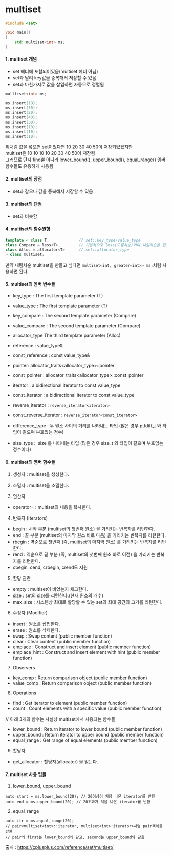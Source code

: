 # multiset

```C++
#include <set>

void main()
{
    std::multiset<int> ms;
}
```

#### 1. multiset 개념
- set 헤더에 포함되어있음(multiset 헤더 아님)
- set과 달리 key값을 중복해서 저장할 수 있음
- set과 마찬가지로 값을 삽입하면 자동으로 정렬됨

```C++
mulltiset<int> ms;

ms.insert(10);
ms.insert(50);
ms.insert(20);
ms.insert(40);
ms.insert(30);
ms.insert(10);
ms.insert(10);
ms.insert(10);
```
위처럼 값을 넣으면 set이었다면 10 20 30 40 50이 저장되었겠지만  
multiset은 10 10 10 10 20 30 40 50이 저장됨  
그러므로 단지 find뿐 아니라 lower_bound(), upper_bound(), equal_range() 멤버함수들도 유용하게 사용됨  
  
#### 2. multiset의 장점
- set과 같으나 값을 중복해서 저장할 수 있음

#### 3. multiset의 단점
- set과 비슷함

#### 4. multiset의 함수원형
```C++
template < class T,             // set::key_type/value_type           
class Compare = less<T>,        // 기본적으로 less(오름차순)이며 내림차순을 원한다면 greater옵션을 사용
class Alloc = allocator<T>      // set::allocator_type           
> class multiset;
```
만약 내림차순 multiset을 만들고 싶다면 `multiset<int, greater<int>> ms;`처럼 사용하면 된다.

#### 5. multiset의 멤버 변수들
- key_type : The first template parameter (T)	
- value_type : The first template parameter (T)	

- key_compare : The second template parameter (Compare)
- value_compare : The second template parameter (Compare)
- allocator_type	The third template parameter (Alloc)

- reference : value_type&	
- const_reference : const value_type&	

- pointer: 	allocator_traits<allocator_type>::pointer
- const_pointer : 	allocator_traits<allocator_type>::const_pointer

- iterator : a bidirectional iterator to const value_type
- const_iterator : a bidirectional iterator to const value_type
- reverse_iterator : 	`reverse_iterator<iterator>`
- const_reverse_iterator : `reverse_iterator<const_iterator>`

- difference_type : 두 원소 사이의 거리를 나타내는 타입 (많은 경우 ptfdiff_t 와 타입이 같으며 부호있는 정수)
- size_type :  size 를 나타내는 타입 (많은 경우 size_t 와 타입이 같으며 부호없는 정수이다)

#### 6. multiset의 멤버 함수들
1) 생성자 : multiset을 생성한다.
2) 소멸자 : multiset을 소멸한다.

3) 연산자
- operator= : multiset의 내용을 복사한다.

4) 반복자 (Iterators)
- begin : 시작 부분 (multiset의 첫번째 원소) 을 가리키는 반복자를 리턴한다.
- end : 끝 부분 (multiset의 마지막 원소 바로 다음) 을 가리키는 반복자를 리턴한다.
- rbegin : 역순으로 첫번째 (즉, multiset의 마지막 원소) 를 가리키는 반복자를 리턴한다.
- rend : 역순으로 끝 부분 (즉, multiset의 첫번째 원소 바로 이전) 을 가리키는 반복자를 리턴한다.
- cbegin, cend, crbegin, crend도 지원

5) 할당 관련
- empty : multiset이 비었는지 체크한다.
- size	: set의 size를 리턴한다.(현재 원소의 개수)
- max_size : 시스템상 최대로 할당할 수 있는 set의 최대 공간의 크기를 리턴한다.

6) 수정자 (Modifier)
- insert : 원소를 삽입한다.
- erase :  원소를 삭제한다.
- swap : Swap content (public member function)
- clear : Clear content (public member function)
- emplace : Construct and insert element (public member function)
- emplace_hint : Construct and insert element with hint (public member function)

7) Observers
- key_comp : Return comparison object (public member function)
- value_comp : Return comparison object (public member function)

8) Operations
- find	: Get iterator to element (public member function)
- count : Count elements with a specific value (public member function)

// 아래 3개의 함수는 사실상 multiset에서 사용되는 함수들  
- lower_bound	: Return iterator to lower bound (public member function)
- upper_bound : Return iterator to upper bound (public member function)
- equal_range : Get range of equal elements (public member function)

9) 할당자
- get_allocator : 할당자(allocator) 을 얻는다.

#### 7. multiset 사용 팁들
1) lower_bound, upper_bound
```
auto start = ms.lower_bound(20); // 20이상이 처음 나온 iterator를 반환
auto end = ms.upper_bound(20); // 20초과가 처음 나온 iterator를 반환
```

2) equal_range
```
auto itr = ms.equal_range(20); 
// pair<multiset<int>::iterator, multiset<int>:iterator>처럼 pair객체를 반환
// pair의 first는 lower_bound와 같고, second는 upper_bound와 같음
```



출처 : https://cplusplus.com/reference/set/multiset/